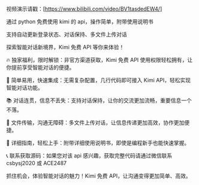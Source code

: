 视频演示请戳：[https://www.bilibili.com/video/BV1tasdedEW4/]

通过 python 免费使用 kimi 的 api，操作简单，附带使用说明书

支持自动更新登录状态、对话保持、多文件上传对话

探索智能对话新境界，Kimi 免费 API 等你来体验！

🔥 独家福利，限时解锁：非官方渠道获取，Kimi 免费 API 使用权限轻松拥有，让你提前享受智能对话的便捷。

🔧 简单易用，快速集成：无需复杂配置，几行代码即可接入 Kimi API，轻松实现智能对话功能。

📚 对话连贯，信息不丢失：支持对话保持，让你的交流更加流畅，重要信息一个不落。

📎 文件传输，沟通无障碍：多文件上传对话，让信息传递更加高效，协作更加便捷。

📜 详细指南，轻松上手：附带详细使用说明书，即使是编程新手也能快速掌握。

📞 联系获取源码：如果您对该 api 感兴趣，获取完整代码请通过微信联系 csbysj2020 或 ACE2487

抓住机会，体验智能对话的魅力！Kimi 免费 API，让沟通变得更加简单、高效。

